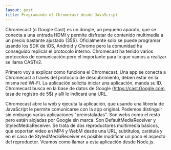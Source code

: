 ```yaml
---
layout: post
title: Programando el Chromecast desde JavaScript
---
```


Chromecast (o Google Cast) es un dongle, un pequeño aparato, que se conecta a una entrada HDMI y permite disfrutar de contenido multimedia a un precio bastante ajustado (35$). Oficialmente solo se puede programar usando los SDK de iOS, Android y Chrome pero la comunidad ha conseguido replicar el protocolo interno. Chromecast ha tenido varios protocolos de comunicación pero el importante para lo que vamos a realizar se llama CASTv2.

Primero voy a explicar como funciona el Chromecast. Una app se conecta a Chromecast a través del protocolo de descubrimiento, deben estar en la misma red Wi-Fi. La aplicación solicita iniciar una aplicación, manda su ID. Chromecast busca en la base de datos de Google (https://cast.Google.com, tasa de registro de 5$) y allí le indicará una URL.

Chromecast abre la web y ejecuta la aplicación, que usando una librería de JavaScript le permite comunicarse con la app original. Podemos distinguir sin embargo varias aplicaciones "preinstaladas". Son webs como el resto pero están alojadas por Google sin marca. Son DefaultMediaReceiver y StyledMediaReceiver. Se trata de dos reproductores multimedia básicos, que soportan vídeo en MP4 y WebM desde una URL, subtítulos, carátula y en el caso de StyledMediaReceiver es posible modificar un poco el aspecto del reproductor. Veamos como llamar a esta aplicación desde Node.js.

